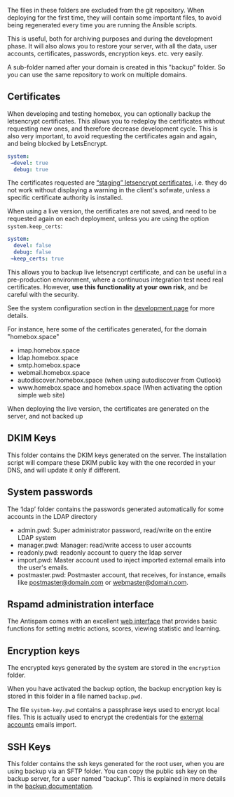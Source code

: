 The files in these folders are excluded from the git repository. When deploying for the first time, they will contain
some important files, to avoid being regenerated every time you are running the Ansible scripts.

This is useful, both for archiving purposes and during the development phase. It will also alows you to restore your
server, with all the data, user accounts, certificates, passwords, encryption keys. etc. very easily.

A sub-folder named after your domain is created in this "backup" folder. So you can use the same repository to work on
multiple domains.

## Certificates

When developing and testing homebox, you can optionally backup the letsencrypt certificates. This allows you to redeploy
the certificates without requesting new ones, and therefore decrease development cycle. This is also very important, to
avoid requesting the certificates again and again, and being blocked by LetsEncrypt.

```yaml
system:
 →devel: true
  debug: true
```

The certificates requested are [“staging” letsencrypt certificates](https://letsencrypt.org/docs/staging-environment/),
i.e. they do not work without displaying a warning in the client's sofwate, unless a specific certificate authority is
installed.

When using a live version, the certificates are not saved, and need to be requested again on each deployment, unless
you are using the option `system.keep_certs`:

```yaml
system:
  devel: false
  debug: false
 →keep_certs: true
```

This allows you to backup live letsencrypt certificate, and can be useful in a pre-production environment, where a
continuous integration test need real certificates. However, **use this functionality at your own risk**, and be careful
with the security.

See the system configuration section in the [development page](development.md#system-configuration) for more details.

For instance, here some of the certificates generated, for the domain "homebox.space"

- imap.homebox.space
- ldap.homebox.space
- smtp.homebox.space
- webmail.homebox.space
- autodiscover.homebox.space (when using autodiscover from Outlook)
- <span>www</span>.homebox.space and homebox.space (When activating the option simple web site)

When deploying the live version, the certificates are generated on the server, and not backed up

## DKIM Keys

This folder contains the DKIM keys generated on the server. The installation script will compare these DKIM public key
with the one recorded in your DNS, and will update it only if different.

## System passwords

The ‘ldap’ folder contains the passwords generated automatically for some accounts in the LDAP directory

- admin.pwd: Super administrator password, read/write on the entire LDAP system
- manager.pwd: Manager: read/write access to user accounts
- readonly.pwd: readonly account to query the ldap server
- import.pwd: Master account used to inject imported external emails into the user's emails.
- postmaster.pwd: Postmaster account, that receives, for instance, emails like postmaster@domain.com or
  webmaster@domain.com.

## Rspamd administration interface

The Antispam comes with an excellent [web interface](https://www.rspamd.com/webui/) that provides basic functions for
setting metric actions, scores, viewing statistic and learning.

## Encryption keys

The encrypted keys generated by the system are stored in the `encryption` folder.

When you have activated the backup option, the backup encryption key is stored in this folder in a file named
`backup.pwd`.

The file `system-key.pwd` contains a passphrase keys used to encrypt local files. This is actually used to encrypt the
credentials for the [external accounts](/external-accounts/) emails import.

## SSH Keys

This folder contains the ssh keys generated for the root user, when you are using backup via an SFTP folder. You can
copy the public ssh key on the backup server, for a user named "backup". This is explained in more details in the
[backup documentation](/backup/).

